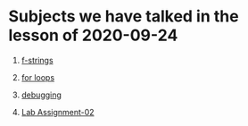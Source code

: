 
# Subjects we have talked in the lesson of 2020-09-24

1. [f-strings](../course-content/f-strings.md)
2. [for loops](../course-content/loop-statements-for.md)
3. [debugging](../course-content/debugging.md)

4. [Lab Assignment-02](homeworks/assignment-02.md)